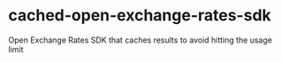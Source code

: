 # cached-open-exchange-rates-sdk
Open Exchange Rates SDK that caches results to avoid hitting the usage limit
